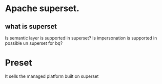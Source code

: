 # Apache superset.


## what is superset


Is semantic layer is supported in superset?
Is impersonation is supported in possible un superset for bq?


# Preset
It sells the managed platform built on superset



